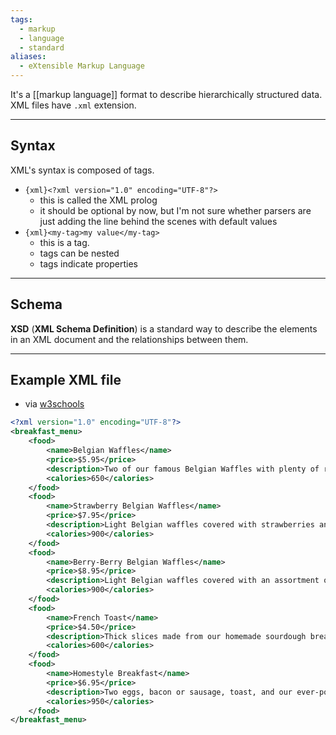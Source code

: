 ```yaml
---
tags:
  - markup
  - language
  - standard
aliases:
  - eXtensible Markup Language
---
```

It's a [[markup language]] format to describe hierarchically structured data.
XML files have `.xml` extension.

---

## Syntax

XML's syntax is composed of tags.
- `{xml}<?xml version="1.0" encoding="UTF-8"?>`
	- this is called the XML prolog
	- it should be optional by now, but I'm not sure whether parsers are just adding the line behind the scenes with default values
- `{xml}<my-tag>my value</my-tag>`
	- this is a tag.
	- tags can be nested
	- tags indicate properties

---

## Schema

**XSD** (**XML Schema Definition**) is a standard way to describe the elements in an XML document and the relationships between them.

---

## Example XML file

- via [w3schools](https://www.w3schools.com/xml/xml_examples.asp)
```xml
<?xml version="1.0" encoding="UTF-8"?>
<breakfast_menu>
	<food>
		<name>Belgian Waffles</name>
		<price>$5.95</price>
		<description>Two of our famous Belgian Waffles with plenty of real maple syrup</description>
		<calories>650</calories>
	</food>
	<food>
		<name>Strawberry Belgian Waffles</name>
		<price>$7.95</price>
		<description>Light Belgian waffles covered with strawberries and whipped cream</description>
		<calories>900</calories>
	</food>
	<food>
		<name>Berry-Berry Belgian Waffles</name>
		<price>$8.95</price>
		<description>Light Belgian waffles covered with an assortment of fresh berries and whipped cream</description>
		<calories>900</calories>
	</food>
	<food>
		<name>French Toast</name>
		<price>$4.50</price>
		<description>Thick slices made from our homemade sourdough bread</description>
		<calories>600</calories>
	</food>
	<food>
		<name>Homestyle Breakfast</name>
		<price>$6.95</price>
		<description>Two eggs, bacon or sausage, toast, and our ever-popular hash browns</description>
		<calories>950</calories>
	</food>
</breakfast_menu>
```